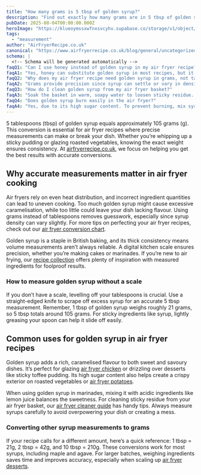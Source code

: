 ```yaml
---
title: "How many grams is 5 tbsp of golden syrup?"
description: "Find out exactly how many grams are in 5 tbsp of golden syrup for perfect air fryer recipes every time."
pubDate: 2025-08-04T00:00:00.000Z
heroImage: "https://klueoymssxwfnxsvcyhv.supabase.co/storage/v1/object/public/Shmucket/how-many-grams-is-5-tbsp-of-golden-syrup.webp"
tags:
  - "measurement"
author: "AirFryerRecipe.co.uk"
canonical: "https://www.airfryerrecipe.co.uk/blog/general/uncategorized/how-many-grams-is-5-tbsp-of-golden-syrup"
schema: |
  <!-- Schema will be generated automatically -->
faqQ1: "Can I use honey instead of golden syrup in my air fryer recipe?"
faqA1: "Yes, honey can substitute golden syrup in most recipes, but it has a stronger flavour. Use the same weight (105g for 5 tbsp) and reduce cooking time slightly, as honey caramelises faster. Adjust other sweeteners if needed to balance taste."
faqQ2: "Why does my air fryer recipe need golden syrup in grams, not tablespoons?"
faqA2: "Grams provide precision since syrup can settle or vary in density. Air fryers cook quickly, and exact measurements prevent over- or under-cooking. A kitchen scale ensures consistency, especially for baked goods or glazes where texture matters."
faqQ3: "How do I clean golden syrup from my air fryer basket?"
faqA3: "Soak the basket in warm, soapy water to loosen sticky residue. For stubborn spots, use a soft sponge or our recommended <a href=https://www.airfryerrecipe.co.uk/air-fryer-cleaner>cleaning methods</a>. Avoid abrasive scrubbers to protect non-stick coatings."
faqQ4: "Does golden syrup burn easily in the air fryer?"
faqA4: "Yes, due to its high sugar content. To prevent burning, mix syrup with liquids like oil or water, and cook at lower temperatures (160°C or below). Check dishes frequently and stir if needed for even caramelisation."
---
```

<p>5 tablespoons (tbsp) of golden syrup equals approximately 105 grams (g). This conversion is essential for air fryer recipes where precise measurements can make or break your dish. Whether you’re whipping up a sticky pudding or glazing roasted vegetables, knowing the exact weight ensures consistency. At <a href=https://www.airfryerrecipe.co.uk/>airfryerrecipe.co.uk</a>, we focus on helping you get the best results with accurate conversions.</p>  

<h2>Why accurate measurements matter in air fryer cooking</h2>  
<p>Air fryers rely on even heat distribution, and incorrect ingredient quantities can lead to uneven cooking. Too much golden syrup might cause excessive caramelisation, while too little could leave your dish lacking flavour. Using grams instead of tablespoons removes guesswork, especially since syrup density can vary slightly. For more tips on perfecting your air fryer recipes, check out our <a href=https://www.airfryerrecipe.co.uk/air-fryer-conversion-chart>air fryer conversion chart</a>.</p>  

<p>Golden syrup is a staple in British baking, and its thick consistency means volume measurements aren’t always reliable. A digital kitchen scale ensures precision, whether you’re making cakes or marinades. If you’re new to air frying, our <a href=https://www.airfryerrecipe.co.uk/recipes>recipe collection</a> offers plenty of inspiration with measured ingredients for foolproof results.</p>  

<h3>How to measure golden syrup without a scale</h3>  
<p>If you don’t have a scale, levelling off your tablespoons is crucial. Use a straight-edged knife to scrape off excess syrup for an accurate 5 tbsp measurement. Remember, 1 tbsp of golden syrup weighs roughly 21 grams, so 5 tbsp totals around 105 grams. For sticky ingredients like syrup, lightly greasing your spoon can help it slide off easily.</p>  

<h2>Common uses for golden syrup in air fryer recipes</h2>  
<p>Golden syrup adds a rich, caramelised flavour to both sweet and savoury dishes. It’s perfect for glazing <a href=https://www.airfryerrecipe.co.uk/recipe-category/chicken>air fryer chicken</a> or drizzling over desserts like sticky toffee pudding. Its high sugar content also helps create a crispy exterior on roasted vegetables or <a href=https://www.airfryerrecipe.co.uk/recipe-category/potatoes>air fryer potatoes</a>.</p>  

<p>When using golden syrup in marinades, mixing it with acidic ingredients like lemon juice balances the sweetness. For cleaning sticky residue from your air fryer basket, our <a href=https://www.airfryerrecipe.co.uk/air-fryer-cleaner>air fryer cleaner guide</a> has handy tips. Always measure syrups carefully to avoid overpowering your dish or creating a mess.</p>  

<h3>Converting other syrup measurements to grams</h3>  
<p>If your recipe calls for a different amount, here’s a quick reference: 1 tbsp = 21g, 2 tbsp = 42g, and 10 tbsp = 210g. These conversions work for most syrups, including maple and agave. For larger batches, weighing ingredients saves time and improves accuracy, especially when scaling up <a href=https://www.airfryerrecipe.co.uk/recipe-category/dessert>air fryer desserts</a>.</p>
